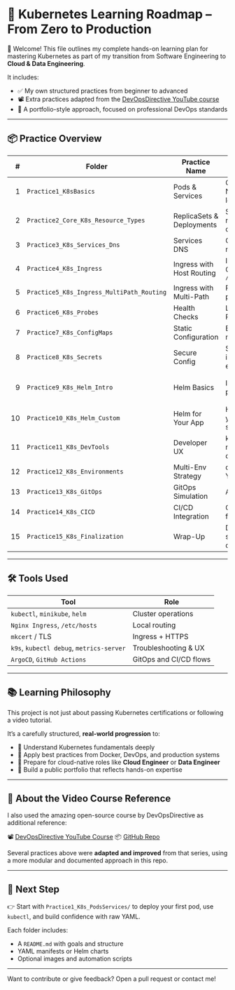 # 🧭 Kubernetes Learning Roadmap – From Zero to Production

👋 Welcome! This file outlines my complete hands-on learning plan for mastering Kubernetes as part of my transition from Software Engineering to **Cloud & Data Engineering**.

It includes:

* ✅ My own structured practices from beginner to advanced
* 📽️ Extra practices adapted from the [DevOpsDirective YouTube course](https://www.youtube.com/watch?v=2T86xAtR6Fo&ab_channel=DevOpsDirective)
* 💼 A portfolio-style approach, focused on professional DevOps standards

---

## 📦 Practice Overview

|  # | Folder                                   | Practice Name             | Focus                                | Source              |
| -: | ----------------------------------       | ------------------------- | ------------------------------------ | ------------------- |
|  1 | `Practice1_K8sBasics`                    | Pods & Services           | ClusterIP, NodePort, curl, local DNS | 🧠 Custom           |
|  2 | `Practice2_Core_K8s_Resource_Types`      | ReplicaSets & Deployments | Scaling, rollout, ownership          | 🧠 Custom           |
|  3 | `Practice3_K8s_Services_Dns`             | Services DNS              | ClusterIP && nodeport                | 🧠 Custom           |
|  4 | `Practice4_K8s_Ingress`                  | Ingress with Host Routing | Ingress Controller, `/etc/hosts`     | 🧠 Custom           |
|  5 | `Practice5_K8s_Ingress_MultiPath_Routing`| Ingress with Multi-Path   | Routing via path prefixes            | 🧠 Custom           |
|  6 | `Practice6_K8s_Probes`                   | Health Checks             | Liveness & Readiness                 | 🧠 Custom           |
|  7 | `Practice7_K8s_ConfigMaps`               | Static Configuration      | Env vars + mounted files             | 🧠 Custom           |
|  8 | `Practice8_K8s_Secrets`                  | Secure Config             | Secret injection via env/files       | 🧠 Custom           |
|  9 | `Practice9_K8s_Helm_Intro`               | Helm Basics               | Install 3rd-party charts             | 📽️ Course-inspired |
| 10 | `Practice10_K8s_Helm_Custom`             | Helm for Your App         | Helm template your own services      | 🧠 Custom           |
| 11 | `Practice11_K8s_DevTools`                | Developer UX              | k9s, namespaces, contexts            | 📽️ Course          |
| 12 | `Practice12_K8s_Environments`            | Multi-Env Strategy        | dev/stage/prod YAMLs                 | 🧠 Custom           |
| 13 | `Practice13_K8s_GitOps`                  | GitOps Simulation         | ArgoCD / Flux                        | 🧠 Custom           |
| 14 | `Practice14_K8s_CICD`                    | CI/CD Integration         | GitHub Actions for K8s               | 🧠 Custom           |
| 15 | `Practice15_K8s_Finalization`            | Wrap-Up                   | Docs, screenshots, clean repo        | 🧠 Custom           |

---

## 🛠️ Tools Used

| Tool                                     | Role                   |
| ---------------------------------------- | ---------------------- |
| `kubectl`, `minikube`, `helm`            | Cluster operations     |
| `Nginx Ingress`, `/etc/hosts`            | Local routing          |
| `mkcert` / TLS                           | Ingress + HTTPS        |
| `k9s`, `kubectl debug`, `metrics-server` | Troubleshooting & UX   |
| `ArgoCD`, `GitHub Actions`               | GitOps and CI/CD flows |

---

## 📚 Learning Philosophy

This project is not just about passing Kubernetes certifications or following a video tutorial.

It’s a carefully structured, **real-world progression** to:

* 🧱 Understand Kubernetes fundamentals deeply
* 🚀 Apply best practices from Docker, DevOps, and production systems
* 🔐 Prepare for cloud-native roles like **Cloud Engineer** or **Data Engineer**
* 💼 Build a public portfolio that reflects hands-on expertise

---

## 🎥 About the Video Course Reference

I also used the amazing open-source course by DevOpsDirective as additional reference:

📽️ [DevOpsDirective YouTube Course](https://www.youtube.com/watch?v=2T86xAtR6Fo)
📦 [GitHub Repo](https://github.com/sidpalas/devops-directive-kubernetes-course)

Several practices above were **adapted and improved** from that series, using a more modular and documented approach in this repo.

---

## 🚀 Next Step

👉 Start with `Practice1_K8s_PodsServices/` to deploy your first pod, use `kubectl`, and build confidence with raw YAML.

Each folder includes:

* A `README.md` with goals and structure
* YAML manifests or Helm charts
* Optional images and automation scripts

---

Want to contribute or give feedback? Open a pull request or contact me!
